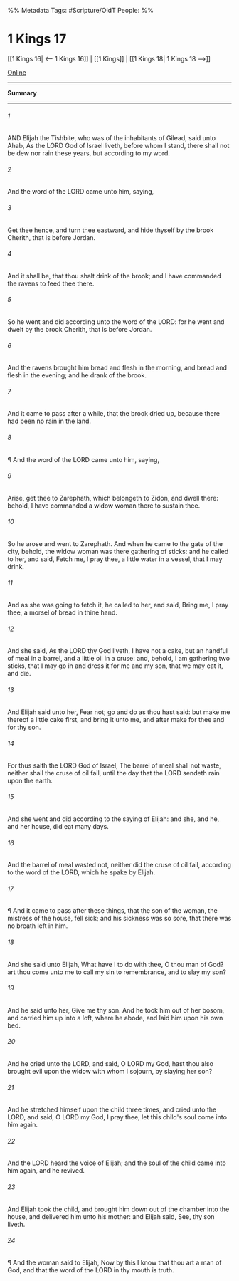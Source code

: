 

%% Metadata
Tags: #Scripture/OldT
People: 
%%
# 1 Kings 17
[[1 Kings 16| <-- 1 Kings 16]] | [[1 Kings]] | [[1 Kings 18| 1 Kings 18 -->]]

[Online](https://churchofjesuschrist.org/study/scriptures/ot/1-kgs/17?lang=eng)

---
__Summary__



---

###### 1
AND Elijah the Tishbite, who was of the inhabitants of Gilead, said unto Ahab, As the LORD God of Israel liveth, before whom I stand, there shall not be dew nor rain these years, but according to my word.
###### 2
And the word of the LORD came unto him, saying,
###### 3
Get thee hence, and turn thee eastward, and hide thyself by the brook Cherith, that is before Jordan.
###### 4
And it shall be, that thou shalt drink of the brook; and I have commanded the ravens to feed thee there.
###### 5
So he went and did according unto the word of the LORD: for he went and dwelt by the brook Cherith, that is before Jordan.
###### 6
And the ravens brought him bread and flesh in the morning, and bread and flesh in the evening; and he drank of the brook.
###### 7
And it came to pass after a while, that the brook dried up, because there had been no rain in the land.
###### 8
¶ And the word of the LORD came unto him, saying,
###### 9
Arise, get thee to Zarephath, which belongeth to Zidon, and dwell there: behold, I have commanded a widow woman there to sustain thee.
###### 10
So he arose and went to Zarephath.  And when he came to the gate of the city, behold, the widow woman was there gathering of sticks: and he called to her, and said, Fetch me, I pray thee, a little water in a vessel, that I may drink.
###### 11
And as she was going to fetch it, he called to her, and said, Bring me, I pray thee, a morsel of bread in thine hand.
###### 12
And she said, As the LORD thy God liveth, I have not a cake, but an handful of meal in a barrel, and a little oil in a cruse: and, behold, I am gathering two sticks, that I may go in and dress it for me and my son, that we may eat it, and die.
###### 13
And Elijah said unto her, Fear not; go and do as thou hast said: but make me thereof a little cake first, and bring it unto me, and after make for thee and for thy son.
###### 14
For thus saith the LORD God of Israel, The barrel of meal shall not waste, neither shall the cruse of oil fail, until the day that the LORD sendeth rain upon the earth.
###### 15
And she went and did according to the saying of Elijah: and she, and he, and her house, did eat many days.
###### 16
And the barrel of meal wasted not, neither did the cruse of oil fail, according to the word of the LORD, which he spake by Elijah.
###### 17
¶ And it came to pass after these things, that the son of the woman, the mistress of the house, fell sick; and his sickness was so sore, that there was no breath left in him.
###### 18
And she said unto Elijah, What have I to do with thee, O thou man of God?  art thou come unto me to call my sin to remembrance, and to slay my son?
###### 19
And he said unto her, Give me thy son.  And he took him out of her bosom, and carried him up into a loft, where he abode, and laid him upon his own bed.
###### 20
And he cried unto the LORD, and said, O LORD my God, hast thou also brought evil upon the widow with whom I sojourn, by slaying her son?
###### 21
And he stretched himself upon the child three times, and cried unto the LORD, and said, O LORD my God, I pray thee, let this child's soul come into him again.
###### 22
And the LORD heard the voice of Elijah; and the soul of the child came into him again, and he revived.
###### 23
And Elijah took the child, and brought him down out of the chamber into the house, and delivered him unto his mother: and Elijah said, See, thy son liveth.
###### 24
¶ And the woman said to Elijah, Now by this I know that thou art a man of God, and that the word of the LORD in thy mouth is truth.



